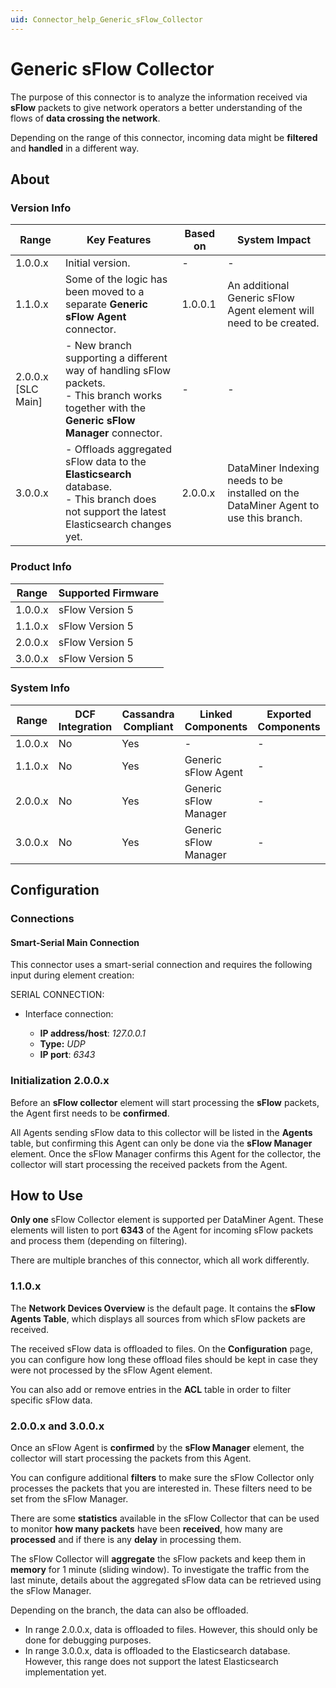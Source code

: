 ```yaml
---
uid: Connector_help_Generic_sFlow_Collector
---
```


# Generic sFlow Collector

The purpose of this connector is to analyze the information received via **sFlow** packets to give network operators a better understanding of the flows of **data crossing the network**.

Depending on the range of this connector, incoming data might be **filtered** and **handled** in a different way.

## About

### Version Info

| Range | Key Features | Based on | System Impact |
|--|--|--|--|
| 1.0.0.x | Initial version. | - | - |
| 1.1.0.x | Some of the logic has been moved to a separate **Generic sFlow Agent** connector. | 1.0.0.1 | An additional Generic sFlow Agent element will need to be created. |
| 2.0.0.x [SLC Main] | - New branch supporting a different way of handling sFlow packets. <br>- This branch works together with the **Generic sFlow Manager** connector. | - | - |
| 3.0.0.x | - Offloads aggregated sFlow data to the **Elasticsearch** database. <br>- This branch does not support the latest Elasticsearch changes yet. | 2.0.0.x | DataMiner Indexing needs to be installed on the DataMiner Agent to use this branch. |

### Product Info

| Range     | Supported Firmware     |
|-----------|------------------------|
| 1.0.0.x   | sFlow Version 5        |
| 1.1.0.x   | sFlow Version 5        |
| 2.0.0.x   | sFlow Version 5        |
| 3.0.0.x   | sFlow Version 5        |

### System Info

| Range     | DCF Integration     | Cassandra Compliant     | Linked Components     | Exported Components     |
|-----------|---------------------|-------------------------|-----------------------|-------------------------|
| 1.0.0.x   | No                  | Yes                     | -                     | -                       |
| 1.1.0.x   | No                  | Yes                     | Generic sFlow Agent   | -                       |
| 2.0.0.x   | No                  | Yes                     | Generic sFlow Manager | -                       |
| 3.0.0.x   | No                  | Yes                     | Generic sFlow Manager | -                       |

## Configuration

### Connections

#### Smart-Serial Main Connection

This connector uses a smart-serial connection and requires the following input during element creation:

SERIAL CONNECTION:

- Interface connection:

  - **IP address/host**: *127.0.0.1*
  - **Type:** *UDP*
  - **IP port**: *6343*

### Initialization 2.0.0.x

Before an **sFlow collector** element will start processing the **sFlow** packets, the Agent first needs to be **confirmed**.

All Agents sending sFlow data to this collector will be listed in the **Agents** table, but confirming this Agent can only be done via the **sFlow Manager** element. Once the sFlow Manager confirms this Agent for the collector, the collector will start processing the received packets from the Agent.

## How to Use

**Only one** sFlow Collector element is supported per DataMiner Agent. These elements will listen to port **6343** of the Agent for incoming sFlow packets and process them (depending on filtering).

There are multiple branches of this connector, which all work differently.

### 1.1.0.x

The **Network Devices Overview** is the default page. It contains the **sFlow Agents Table**, which displays all sources from which sFlow packets are received.

The received sFlow data is offloaded to files. On the **Configuration** page, you can configure how long these offload files should be kept in case they were not processed by the sFlow Agent element.

You can also add or remove entries in the **ACL** table in order to filter specific sFlow data.

### 2.0.0.x and 3.0.0.x

Once an sFlow Agent is **confirmed** by the **sFlow Manager** element, the collector will start processing the packets from this Agent.

You can configure additional **filters** to make sure the sFlow Collector only processes the packets that you are interested in. These filters need to be set from the sFlow Manager.

There are some **statistics** available in the sFlow Collector that can be used to monitor **how many packets** have been **received**, how many are **processed** and if there is any **delay** in processing them.

The sFlow Collector will **aggregate** the sFlow packets and keep them in **memory** for 1 minute (sliding window). To investigate the traffic from the last minute, details about the aggregated sFlow data can be retrieved using the sFlow Manager.

Depending on the branch, the data can also be offloaded.

- In range 2.0.0.x, data is offloaded to files. However, this should only be done for debugging purposes.
- In range 3.0.0.x, data is offloaded to the Elasticsearch database. However, this range does not support the latest Elasticsearch implementation yet.
